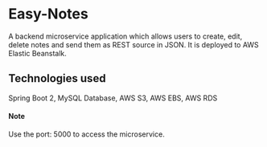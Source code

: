 # Easy-Notes

A backend microservice application which allows users to create, edit, delete notes and send them as REST source in JSON.
It is deployed to AWS Elastic Beanstalk.
## Technologies used

Spring Boot 2, MySQL Database, AWS S3, AWS EBS, AWS RDS

#### Note
Use the port: 5000 to access the microservice.


